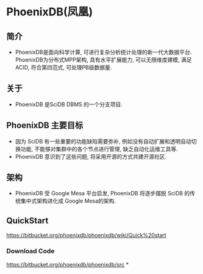 # PhoenixDB(凤凰) #

## 简介 ##
* PhoenixDB是面向科学计算, 可进行复杂分析统计处理的新一代大数据平台. PhoenixDB为分布式MPP架构, 具有水平扩展能力, 可以无限维度建模, 满足ACID, 符合第四范式, 可处理PB级数据量. 

## 关于 ##

* PhoenixDB 是SciDB DBMS 的一个分支项目.

## PhoenixDB 主要目标 ##
* 因为 SciDB 有一些重要的功能缺陷需要弥补, 例如没有自动扩展和透明自动切换功能, 不能够对集群中的各个节点进行管理, 缺乏自动化运维工具等.
* PhoenixDB 意识到了这些问题, 将采用开源的方式共建开源社区.



## 架构 ##
* PhoenixDB 受 Google Mesa 平台启发, PhoenixDB 将逐步摆脱 SciDB 的传统集中式架构进化成 Google Mesa的架构.

## QuickStart ##

https://bitbucket.org/phoenixdb/phoenixdb/wiki/Quick%20start 

### Download Code ###

https://bitbucket.org/phoenixdb/phoenixdb/src *

